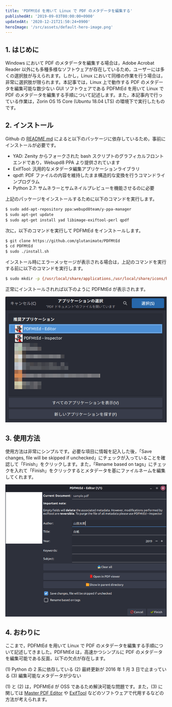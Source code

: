 ```yaml
---
title: 'PDFMtEd を用いて Linux で PDF のメタデータを編集する'
publishedAt: '2019-09-03T00:00:00+0900'
updatedAt: '2020-12-21T21:50:24+0900'
heroImage: '/src/assets/default-hero-image.png'
---
```


## 1. はじめに

Windows において PDF のメタデータを編集する場合は，Adobe Acrobat Reader 以外にも多種多様なソフトウェアが存在しているため，ユーザーには多くの選択肢が与えられます。しかし，Linux において同様の作業を行う場合は，非常に選択肢が限られます。本記事では，Linux 上で動作する PDF のメタデータを編集可能な数少ない GUI ソフトウェアである PDFMtEd を用いて Linux で PDF のメタデータを編集する手順について記述します。また，本記事内で行っている作業は，Zorin OS 15 Core (Ubuntu 18.04 LTS) の環境下で実行したものです。

## 2. インストール

Github の [README.md](https://github.com/glutanimate/PDFMtEd) によると以下のパッケージに依存しているため，事前にインストールが必要です。

- YAD: Zenity からフォークされた bash スクリプトのグラフィカルフロントエンドであり，Webupd8 PPA より提供されています
- ExifTool: 汎用的なメタデータ編集アプリケーションライブラリ
- qpdf: PDF ファイルの内容を維持したまま構造的な変換を行うコマンドラインプログラム
- Python 2.7: サムネラーとサムネイルプレビューを機能させるのに必要

上記のパッケージをインストールするために以下のコマンドを実行します。

```bash
$ sudo add-apt-repository ppa:webupd8team/y-ppa-manager
$ sudo apt-get update
$ sudo apt-get install yad libimage-exiftool-perl qpdf
```

次に，以下のコマンドを実行して PDFMtEd をインストールします。

```bash
$ git clone https://github.com/glutanimate/PDFMtEd
$ cd PDFMtEd
$ sudo ./install.sh
```

インストール時にエラーメッセージが表示される場合は，上記のコマンドを実行する前に以下のコマンドを実行します。

```bash
$ sudo mkdir -p {/usr/local/share/applications,/usr/local/share/icons/hicolor/scalable/apps,/usr/local/bin}
```

正常にインストールされれば以下のように PDFMtEd が表示されます。

![](a2589d772c234097d2c82eb698b0b006.png)

## 3. 使用方法

使用方法は非常にシンプルです。必要な項目に情報を記入した後，「Save changes, file will be skipped if unchecked」にチェックが入っていることを確認して「Finish」をクリックします。また，「Rename based on tags」にチェックを入れて「Finish」をクリックするとメタデータを基にファイルネームを編集してくれます。

![](0ed8bfcc589f3245d736ae2de05cccfb.png)

## 4. おわりに

ここまで，PDFMtEd を用いて Linux で PDF のメタデータを編集する手順について記述してきました。PDFMtEd は，高速かつシンプルに PDF のメタデータを編集可能である反面，以下の欠点が存在します。

(1) Python の 2 系に依存している
(2) 最終更新が 2016 年 1 月 3 日で止まっている
(3) 編集可能なメタデータが少ない

(1) と (2) は，PDFMtEd が OSS であるため解決可能な問題です。また，(3) に関しては [Master PDF Editor](https://code-industry.net/masterpdfeditor/) や [ExifTool](https://www.sno.phy.queensu.ca/~phil/exiftool/) などのソフトウェアで代用するなどの方法が考えられます。
